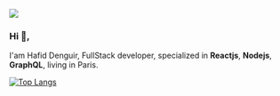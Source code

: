 ![](https://i.ytimg.com/vi/RkBfu-W7tt0/maxresdefault.jpg)
### Hi 👋,


 I'am Hafid Denguir, FullStack developer, specialized in **Reactjs**, **Nodejs**, **GraphQL**, living in Paris.

[![Top Langs](https://github-readme-stats.vercel.app/api/top-langs/?username=hdenguir&layout=compact)](https://github.com/anuraghazra/github-readme-stats)
